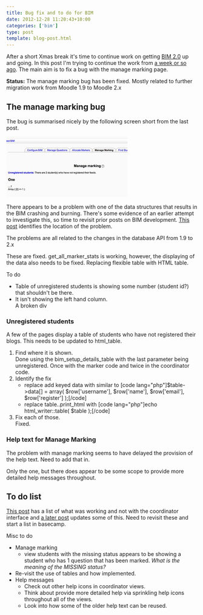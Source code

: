 ```yaml
---
title: Bug fix and to do for BIM
date: 2012-12-28 11:20:43+10:00
categories: ['bim']
type: post
template: blog-post.html
---
```

After a short Xmas break it's time to continue work on getting [BIM 2.0](/blog2/research/bam-blog-aggregation-management/) up and going. In this post I'm trying to continue the work from [a week or so ago](/blog2/2012/12/19/bim-another-restart/). The main aim is to fix a bug with the manage marking page.

**Status:** The manage marking bug has been fixed. Mostly related to further migration work from Moodle 1.9 to Moodle 2.x

## The manage marking bug

The bug is summarised nicely by the following screen short from the last post.

[![Manage marking has an error](images/8285799460_e2bec760f1_n.jpg)](http://www.flickr.com/photos/david_jones/8285799460/ "Manage marking has an error by David T Jones, on Flickr")

There appears to be a problem with one of the data structures that results in the BIM crashing and burning. There's some evidence of an earlier attempt to investigate this, so time to revisit prior posts on BIM development. [This post](/blog2/2012/04/11/bim2-working-on-coordinator-part-1/) identifies the location of the problem.

The problems are all related to the changes in the database API from 1.9 to 2.x

These are fixed. get\_all\_marker\_stats is working, however, the displaying of the data also needs to be fixed. Replacing flexible table with HTML table.

To do

- Table of unregistered students is showing some number (student id?) that shouldn't be there.
- It isn't showing the left hand column.  
    A broken div

### Unregistered students

A few of the pages display a table of students who have not registered their blogs. This needs to be updated to html\_table.

1. Find where it is shown.  
    Done using the bim\_setup\_details\_table with the last parameter being unregistered. Once with the marker code and twice in the coordinator code.
2. Identify the fix
    - replace add keyed data with similar to \[code lang="php"\]$table->data\[\] = array( $row\['username'\], $row\['name'\], $row\['email'\], $row\['register'\] );\[/code\]
    - replace table..print\_html with \[code lang="php"\]echo html\_writer::table( $table );\[/code\]
3. Fix each of those.  
    Fixed.

### Help text for Manage Marking

The problem with manage marking seems to have delayed the provision of the help text. Need to add that in.

Only the one, but there does appear to be some scope to provide more detailed help messages throughout.

## To do list

[This post](/blog2/2012/04/05/bim2-whats-working-for-coordinator/) has a list of what was working and not with the coordinator interface and [a later post](/blog2/2012/04/11/bim2-working-on-coordinator-part-1/) updates some of this. Need to revisit these and start a list in basecamp.

Misc to do

- Manage marking
    - view students with the missing status appears to be showing a student who has 1 question that has been marked. _What is the meaning of the MISSING status?_
- Re-visit the use of tables and how implemented.
- Help messages
    - Check out other help icons in coordinator views.
    - Think about provide more detailed help via sprinkling help icons throughout all of the views.
    - Look into how some of the older help text can be reused.